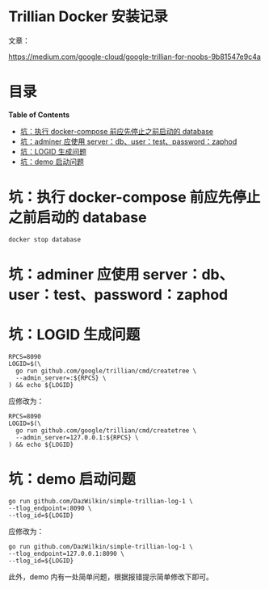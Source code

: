 # Trillian Docker 安装记录

文章：

https://medium.com/google-cloud/google-trillian-for-noobs-9b81547e9c4a

# 目录

<!-- START doctoc generated TOC please keep comment here to allow auto update -->
<!-- DON'T EDIT THIS SECTION, INSTEAD RE-RUN doctoc TO UPDATE -->
**Table of Contents**

- [坑：执行 docker-compose 前应先停止之前启动的 database](#%E5%9D%91%E6%89%A7%E8%A1%8C-docker-compose-%E5%89%8D%E5%BA%94%E5%85%88%E5%81%9C%E6%AD%A2%E4%B9%8B%E5%89%8D%E5%90%AF%E5%8A%A8%E7%9A%84-database)
- [坑：adminer 应使用 server：db、user：test、password：zaphod](#%E5%9D%91adminer-%E5%BA%94%E4%BD%BF%E7%94%A8-serverdbusertestpasswordzaphod)
- [坑：LOGID 生成问题](#%E5%9D%91logid-%E7%94%9F%E6%88%90%E9%97%AE%E9%A2%98)
- [坑：demo 启动问题](#%E5%9D%91demo-%E5%90%AF%E5%8A%A8%E9%97%AE%E9%A2%98)

<!-- END doctoc generated TOC please keep comment here to allow auto update -->

# 坑：执行 docker-compose 前应先停止之前启动的 database

```sh
docker stop database
```

# 坑：adminer 应使用 server：db、user：test、password：zaphod

# 坑：LOGID 生成问题

```
RPCS=8090
LOGID=$(\
  go run github.com/google/trillian/cmd/createtree \
  --admin_server=:${RPCS} \
) && echo ${LOGID}
```

应修改为：

```
RPCS=8090
LOGID=$(\
  go run github.com/google/trillian/cmd/createtree \
  --admin_server=127.0.0.1:${RPCS} \
) && echo ${LOGID}
```

# 坑：demo 启动问题

```
go run github.com/DazWilkin/simple-trillian-log-1 \
--tlog_endpoint=:8090 \
--tlog_id=${LOGID}
```

应修改为：

```
go run github.com/DazWilkin/simple-trillian-log-1 \
--tlog_endpoint=127.0.0.1:8090 \
--tlog_id=${LOGID}
```

此外，demo 内有一处简单问题，根据报错提示简单修改下即可。
